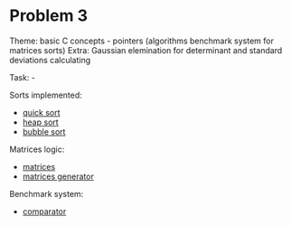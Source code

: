 # Problem 3
Theme: basic C concepts - pointers (algorithms benchmark system for matrices sorts)
Extra: Gaussian elemination for determinant and standard deviations calculating

Task: -

Sorts implemented: 
* [quick sort](./problem-3/quick_sort.c)
* [heap sort](./problem-3/heap_sort.c)
* [bubble sort](./problem-3/bubble_sort.c)

Matrices logic:
* [matrices](./problem-3/matrix.c)
* [matrices generator](./problem-3/input_generator.c)

Benchmark system:
* [comparator](./problem-3/comparator.c)
